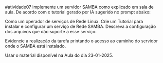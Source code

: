 #atividade07
Implemente um servidor SAMBA como explicado em sala de aula. De acordo com o tutorial gerado por IA sugerido no prompt abaixo:

Como um operador de serviços de Rede Linux. Crie um Tutorial para instalar e configurar um serviço de Rede SAMBA. Descreva a configuração dos arquivos que dão suporte a esse serviço.

Evidencie a realização da tarefa printando o acesso ao caminho do servidor onde o SAMBA está instalado.

Usar o material disponível na Aula do dia 23-01-2025.
